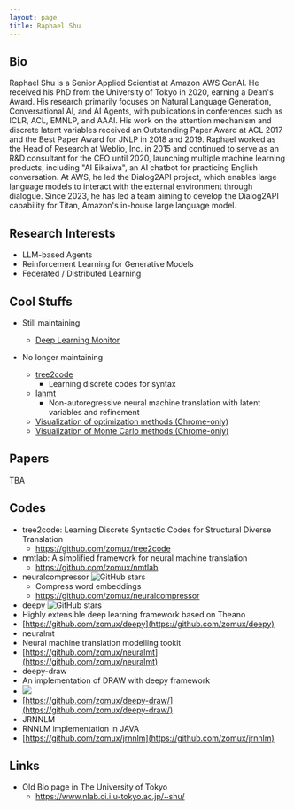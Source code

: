 ```yaml
---
layout: page
title: Raphael Shu
---
```


## Bio

Raphael Shu is a Senior Applied Scientist at Amazon AWS GenAI. He received his PhD from the University of Tokyo in 2020, earning a Dean's Award. His research primarily focuses on Natural Language Generation, Conversational AI, and AI Agents, with publications in conferences such as ICLR, ACL, EMNLP, and AAAI. His work on the attention mechanism and discrete latent variables received an Outstanding Paper Award at ACL 2017 and the Best Paper Award for JNLP in 2018 and 2019. Raphael worked as the Head of Research at Weblio, Inc. in 2015 and continued to serve as an R&D consultant for the CEO until 2020, launching multiple machine learning products, including "AI Eikaiwa", an AI chatbot for practicing English conversation. At AWS, he led the Dialog2API project, which enables large language models to interact with the external environment through dialogue. Since 2023, he has led a team aiming to develop the Dialog2API capability for Titan, Amazon's in-house large language model.


## Research Interests
- LLM-based Agents 
- Reinforcement Learning for Generative Models
- Federated / Distributed Learning

## Cool Stuffs

- Still maintaining
  - [Deep Learning Monitor](https://deeplearn.org)

- No longer maintaining
  - [tree2code](https://github.com/zomux/tree2code)
    - Learning discrete codes for syntax
  - [lanmt](https://github.com/zomux/lanmt)
    - Non-autoregressive neural machine translation with latent variables and refinement
  - [Visualization of optimization methods (Chrome-only)](https://www.nlab.ci.i.u-tokyo.ac.jp/~shu/static/visualize_optimization.html)
  - [Visualization of Monte Carlo methods (Chrome-only)](https://www.nlab.ci.i.u-tokyo.ac.jp/~shu/static/markov_chain_monte_carlo.html)

## Papers

TBA

## Codes

- tree2code: Learning Discrete Syntactic Codes for Structural Diverse Translation
    - https://github.com/zomux/tree2code
- nmtlab: A simplified framework for neural machine translation
    - https://github.com/zomux/nmtlab
- neuralcompressor ![GitHub stars](https://img.shields.io/github/stars/zomux/neuralcompressor.svg)
    - Compress word embeddings
    - https://github.com/zomux/neuralcompressor
- deepy ![GitHub stars](https://img.shields.io/github/stars/zomux/deepy.svg)
 - Highly extensible deep learning framework based on Theano
 - [https://github.com/zomux/deepy](https://github.com/zomux/deepy)
- neuralmt
 - Neural machine translation modelling tookit
 - [https://github.com/zomux/neuralmt](https://github.com/zomux/neuralmt)
- deepy-draw
 - An implementation of DRAW with deepy framework
 - ![](https://github.com/zomux/deepy-draw/raw/master/plots/mnist-animation.gif)
 - [https://github.com/zomux/deepy-draw/](https://github.com/zomux/deepy-draw/)
- JRNNLM
 - RNNLM implementation in JAVA
 - [https://github.com/zomux/jrnnlm](https://github.com/zomux/jrnnlm)


## Links

- Old Bio page in The University of Tokyo
  - https://www.nlab.ci.i.u-tokyo.ac.jp/~shu/